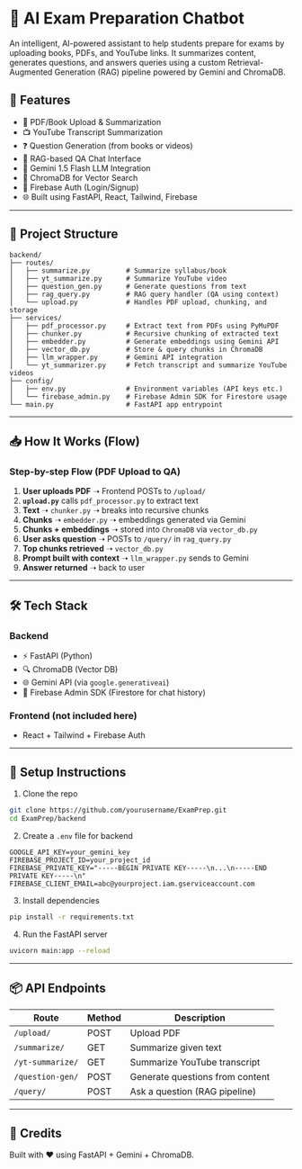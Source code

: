 # 📘 AI Exam Preparation Chatbot

An intelligent, AI-powered assistant to help students prepare for exams by uploading books, PDFs, and YouTube links. It summarizes content, generates questions, and answers queries using a custom Retrieval-Augmented Generation (RAG) pipeline powered by Gemini and ChromaDB.

## 🚀 Features

- 📄 PDF/Book Upload & Summarization
- 📺 YouTube Transcript Summarization
- ❓ Question Generation (from books or videos)
- 💬 RAG-based QA Chat Interface
- 🧠 Gemini 1.5 Flash LLM Integration
- 🧠 ChromaDB for Vector Search
- 🔐 Firebase Auth (Login/Signup)
- 🌐 Built using FastAPI, React, Tailwind, Firebase

---

## 🧩 Project Structure

```
backend/
├── routes/
│   ├── summarize.py         # Summarize syllabus/book
│   ├── yt_summarize.py      # Summarize YouTube video
│   ├── question_gen.py      # Generate questions from text
│   ├── rag_query.py         # RAG query handler (QA using context)
│   └── upload.py            # Handles PDF upload, chunking, and storage
├── services/
│   ├── pdf_processor.py     # Extract text from PDFs using PyMuPDF
│   ├── chunker.py           # Recursive chunking of extracted text
│   ├── embedder.py          # Generate embeddings using Gemini API
│   ├── vector_db.py         # Store & query chunks in ChromaDB
│   ├── llm_wrapper.py       # Gemini API integration
│   └── yt_summarizer.py     # Fetch transcript and summarize YouTube videos
├── config/
│   ├── env.py               # Environment variables (API keys etc.)
│   └── firebase_admin.py    # Firebase Admin SDK for Firestore usage
└── main.py                  # FastAPI app entrypoint
```

---

## 📥 How It Works (Flow)

### Step-by-step Flow (PDF Upload to QA)

1. **User uploads PDF** ➝ Frontend POSTs to `/upload/`
2. **`upload.py`** calls `pdf_processor.py` to extract text
3. **Text** ➝ `chunker.py` ➝ breaks into recursive chunks
4. **Chunks** ➝ `embedder.py` ➝ embeddings generated via Gemini
5. **Chunks + embeddings** ➝ stored into `ChromaDB` via `vector_db.py`
6. **User asks question** ➝ POSTs to `/query/` in `rag_query.py`
7. **Top chunks retrieved** ➝ `vector_db.py`
8. **Prompt built with context** ➝ `llm_wrapper.py` sends to Gemini
9. **Answer returned** ➝ back to user

---

## 🛠️ Tech Stack

### Backend
- ⚡ FastAPI (Python)
- 🔍 ChromaDB (Vector DB)
- 🌐 Gemini API (via `google.generativeai`)
- 🔐 Firebase Admin SDK (Firestore for chat history)

### Frontend (not included here)
- React + Tailwind + Firebase Auth

---

## 🔑 Setup Instructions

1. Clone the repo

```bash
git clone https://github.com/yourusername/ExamPrep.git
cd ExamPrep/backend
```

2. Create a `.env` file for backend

```env
GOOGLE_API_KEY=your_gemini_key
FIREBASE_PROJECT_ID=your_project_id
FIREBASE_PRIVATE_KEY="-----BEGIN PRIVATE KEY-----\n...\n-----END PRIVATE KEY-----\n"
FIREBASE_CLIENT_EMAIL=abc@yourproject.iam.gserviceaccount.com
```

3. Install dependencies

```bash
pip install -r requirements.txt
```

4. Run the FastAPI server

```bash
uvicorn main:app --reload
```

---

## 📦 API Endpoints

| Route              | Method | Description |
|-------------------|--------|-------------|
| `/upload/`        | POST   | Upload PDF |
| `/summarize/`     | GET    | Summarize given text |
| `/yt-summarize/`  | GET    | Summarize YouTube transcript |
| `/question-gen/`  | POST   | Generate questions from content |
| `/query/`         | POST   | Ask a question (RAG pipeline) |

---

## 🤖 Credits

Built with ❤️ using FastAPI + Gemini + ChromaDB.
